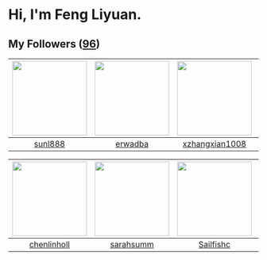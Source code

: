 # Hi, I'm Feng Liyuan.

## My Followers ([96](https://github.com/SunRunAway?tab=followers))

| <img src="https://avatars.githubusercontent.com/u/9254545?v=4" width="150" height="150" /> | <img src="https://avatars.githubusercontent.com/u/43768654?v=4" width="150" height="150" /> | <img src="https://avatars.githubusercontent.com/u/15918072?v=4" width="150" height="150" /> | <img src="https://avatars.githubusercontent.com/u/30525741?v=4" width="150" height="150" /> |
| :----------------------------------------------------------------------------------------: | :-----------------------------------------------------------------------------------------: | :-----------------------------------------------------------------------------------------: | :-----------------------------------------------------------------------------------------: |
|                            [sunl888](https://github.com/sunl888)                           |                            [erwadba](https://github.com/erwadba)                            |                     [xzhangxian1008](https://github.com/xzhangxian1008)                     |                          [jackwener](https://github.com/jackwener)                          |

| <img src="https://avatars.githubusercontent.com/u/14999922?v=4" width="150" height="150" /> | <img src="https://avatars.githubusercontent.com/u/5827851?v=4" width="150" height="150" /> | <img src="https://avatars.githubusercontent.com/u/13750989?v=4" width="150" height="150" /> | <img src="https://avatars.githubusercontent.com/u/24202964?v=4" width="150" height="150" /> |
| :-----------------------------------------------------------------------------------------: | :----------------------------------------------------------------------------------------: | :-----------------------------------------------------------------------------------------: | :-----------------------------------------------------------------------------------------: |
|                        [chenlinholl](https://github.com/chenlinholl)                        |                          [sarahsumm](https://github.com/sarahsumm)                         |                          [Sailfishc](https://github.com/Sailfishc)                          |                        [hazelnutsgz](https://github.com/hazelnutsgz)                        |